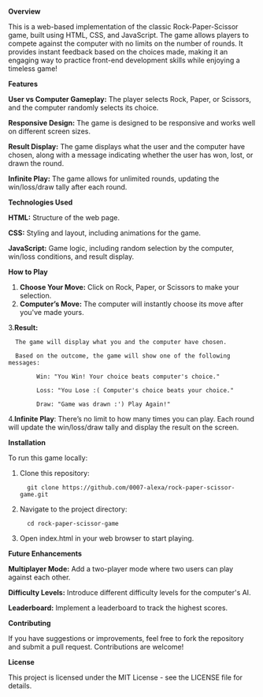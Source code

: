 **Overview**

This is a web-based implementation of the classic Rock-Paper-Scissor game, built using HTML, CSS, and JavaScript. The game allows players to compete against the computer with no limits on the number of rounds. It provides instant feedback based on the choices made, making it an engaging way to practice front-end development skills while enjoying a timeless game!

**Features**

  **User vs Computer Gameplay:** The player selects Rock, Paper, or Scissors, and the computer 
    randomly selects its choice.

  **Responsive Design:** The game is designed to be responsive and works well on different 
    screen sizes.

  **Result Display:** The game displays what the user and the computer have chosen, along with 
    a message indicating whether the user has won, lost, or drawn the round.

  **Infinite Play:** The game allows for unlimited rounds, updating the win/loss/draw tally 
    after each round.

**Technologies Used**

  **HTML:** Structure of the web page.

  **CSS:** Styling and layout, including animations for the game.

  **JavaScript:** Game logic, including random selection by the computer, win/loss conditions, 
    and result display.

**How to Play**

1. **Choose Your Move:** Click on Rock, Paper, or Scissors to make your selection.
2. **Computer’s Move:** The computer will instantly choose its move after you've made yours.
   
3.**Result:**

      The game will display what you and the computer have chosen.
	  
      Based on the outcome, the game will show one of the following messages:
	  
            Win: "You Win! Your choice beats computer's choice."
			
            Loss: "You Lose :( Computer's choice beats your choice."
			
            Draw: "Game was drawn :') Play Again!"
			
4.**Infinite Play**: There’s no limit to how many times you can play. Each round will update the win/loss/draw tally and display the result on the screen.

**Installation**

To run this game locally:

1. Clone this repository:
   
         git clone https://github.com/0007-alexa/rock-paper-scissor-game.git
   
3. Navigate to the project directory:

         cd rock-paper-scissor-game
4. Open index.html in your web browser to start playing.
   
**Future Enhancements**

   **Multiplayer Mode:** Add a two-player mode where two users can play against each other.
   
   **Difficulty Levels:** Introduce different difficulty levels for the computer's AI.
   
   **Leaderboard:** Implement a leaderboard to track the highest scores.
   
**Contributing**

If you have suggestions or improvements, feel free to fork the repository and submit a pull request. Contributions are welcome!

**License**

This project is licensed under the MIT License - see the LICENSE file for details.
